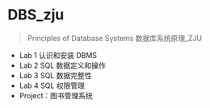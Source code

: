 # DBS_zju
> Principles of Database Systems 数据库系统原理_ZJU

- Lab 1 认识和安装 DBMS
- Lab 2 SQL 数据定义和操作
- Lab 3 SQL 数据完整性
- Lab 4 SQL 权限管理
- Project：图书管理系统

